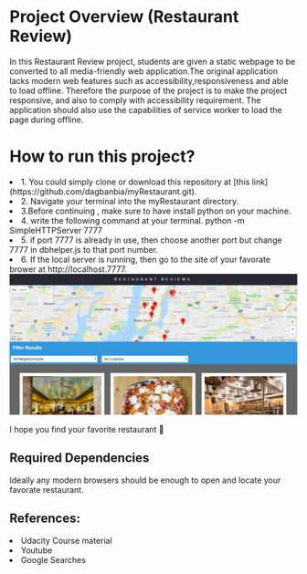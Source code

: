# Project Overview (Restaurant Review)

In this Restaurant Review project, students are given a static webpage to be converted to all media-friendly web application.The original application lacks modern web features such as accessibility,responsiveness and able to load offline. Therefore the purpose of the project is to make the project responsive, and also to comply with accessibility requirement. The application should also use the capabilities of service worker to load the page during offline.
 



# How to run this project?

<li>1. You could simply clone or download this repository at [this link](https://github.com/dagbanbia/myRestaurant.git).</li>
<li>2. Navigate your terminal into the myRestaurant directory.</li>
<li>3.Before continuing , make sure to have install python on your machine.</li>
<li>4. write the following command at your terminal. python -m SimpleHTTPServer 7777</li>
<li>5. if port 7777 is already in use, then choose another port but change 7777 in dbhelper.js to that port number.</li>
<li>6. If the local server is running, then go to the site of your favorate brower at http://localhost.7777.</li>

<img src="img/Restaurant_Review.PNG" alt="">

I hope you find your favorite restaurant 🍴

## Required Dependencies

Ideally any modern browsers should be enough to open and locate your favorate restaurant.

## References:

<li>Udacity Course material</li>
<li>Youtube</li>
<li>Google Searches</li>